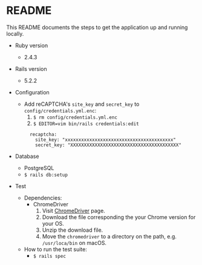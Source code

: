 # README

This README documents the steps to get the application up and running locally.

* Ruby version
  * 2.4.3

* Rails version
  * 5.2.2

* Configuration
  * Add reCAPTCHA's `site_key` and `secret_key` to `config/credentials.yml.enc`:
    1. `$ rm config/credentials.yml.enc`
    2. `$ EDITOR=vim bin/rails credentials:edit`
      ```
        recaptcha:
          site_key: "xxxxxxxxxxxxxxxxxxxxxxxxxxxxxxxxxxxxxxxx"
          secret_key: "XXXXXXXXXXXXXXXXXXXXXXXXXXXXXXXXXXXXXXXX"
      ```

* Database
  * PostgreSQL
  * `$ rails db:setup`

* Test
  * Dependencies:
    * ChromeDriver
      1. Visit [ChromeDriver](http://chromedriver.storage.googleapis.com/index.html) page.
      2. Download the file corresponding the your Chrome version for your OS.
      3. Unzip the download file.
      4. Move the `chromedriver` to a directory on the path, e.g. `/usr/loca/bin` on macOS.
  * How to run the test suite:
    * `$ rails spec`
